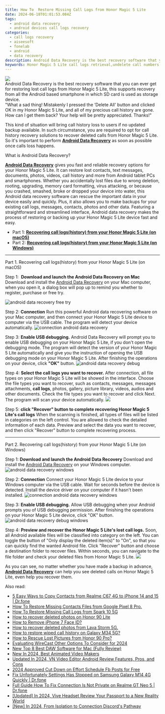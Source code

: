```yaml
---
title: How To  Restore Missing Call Logs from Honor Magic 5 Lite
date: 2024-06-18T01:01:53.084Z
tags: 
  - android data recovery
  - android devices call logs recovery
categories: 
  - call logs recovery
  - aiseesoft
  - fonelab
  - android
  - data recovery
description: Android Data Recovery is the best recovery software that you can ever get for restoring lost call logs from Honor Magic 5 Lite, this supports recovery from all the Android based smartphone in which SD card is used as storage device.
keywords: Honor Magic 5 Lite call logs retrieval,undelete call numbers from Honor Magic 5 Lite,save erased call logs on Honor Magic 5 Lite,unerase call numbers from Magic 5 Lite,undelete call numbers from Honor,restore deleted call history on Honor Magic 5 Lite,Honor Magic 5 Lite call history disappeared,how can i find my deleted call history Magic 5 Lite,does the Honor have a backup for deleted call history,get back deleted call history from Magic 5 Lite android,call history disappear Honor Magic 5 Lite,Honor Magic 5 Lite call history disappear
---
```


<img src="https://img0mobiles.techidaily.com/images/best-assets/devices/honor/honor-magic-5-lite/3.jpg" class="atpl-imgstyle"  />

<div class="atpl-content atpl-for-fonelab-android recover-call-logs">

<div class="atpl-post-description-part-1">
Android Data Recovery is the best recovery software that you can ever get for restoring lost call logs from Honor Magic 5 Lite, this supports recovery from all the Android based smartphone in which SD card is used as storage device.
</div>



<div class="atpl-post-description-part-2">
<div class="tpl-content-sub-paragraph-question">
    "What a sad thing! Mistakenly I pressed the ’Delete All' button and clicked OK in my Honor Magic 5 Lite, and all of my precious call history are gone. How can I get them back? Your help will be pretty appreciated. Thanks!"
</div>
<div class="tpl-content-sub-paragraph-content">
  <p>
    This kind of situation will bring call history loss to users if no updated backup available. In such circumstance, you are required to opt for call history recovery solutions to recover deleted calls from Honor Magic 5 Lite. So it's important to perform <a href="https://tools.techidaily.com/aiseesoft-android-data-recovery/" ><strong>Android Data Recovery</strong></a> as soon as possible once calls loss happens.
  </p>
</div>
</div>

<div class="atpl-post-description-part-3">
<div class="tpl-content-sub-paragraph-title">
    What is Android Data Recovery?
</div>
<div class="tpl-content-sub-paragraph-content">
  <p>
  <a href="https://tools.techidaily.com/aiseesoft-android-data-recovery/" ><strong>Android Data Recovery</strong></a> gives you fast and reliable recovery options for your Honor Magic 5 Lite. It can restore lost contacts, text messages, documents, photos, videos, call history and more from Android tablet PCs and smartphones. Whether you accidentally lost files due to wrong deletion, rooting, upgrading, memory card formatting, virus attacking, or because you crashed, smashed, broke or dropped your device into water, this Android data recovery software can rescue the important data in your device easily and quickly. Plus, it also allows you to make backups for your existing call logs, messages, contacts, photos and other data. Featuring a straightforward and streamlined interface, Android data recovery makes the process of restoring or backing up your  Honor Magic 5 Lite device fast and easy.
  </p>
</div>
</div>

<ul>
  <li>Part 1: <strong><a href="#p1"> Recovering call logs(history) from your Honor Magic 5 Lite  (on macOS)</a></strong></li>
  <li>Part 2: <strong><a href="#p2"> Recovering call logs(history) from your Honor Magic 5 Lite  (on Windows)</a></strong></li>
</ul>


<!-- Part 1 -->
<a id="p1" name="p1" ></a><hr>

<div>
  <span class="atpl-step-part-style">Part 1. Recovering call logs(history) from your Honor Magic 5 Lite (on macOS)</span>
</div>

<span class="atpl-stepstyle-a"><span>Step 1: </span></span> <strong>Download and launch the Android Data Recovery on Mac</strong>
Download and install the <a href="https://tools.techidaily.com/aiseesoft-android-data-recovery/" >Android Data Recovery</a> on your Mac computer, when you open it, a dialog box will pop up to remind you whether to register, purchase or free try.

<img src="https://tools.techidaily.com/images/apps/aiseesoft/android-data-recovery/mac-free-try.png" class="atpl-imgstyle" alt="android data recovery free try" />

<span class="atpl-stepstyle-a"><span>Step 2: </span></span> <strong>Connection</strong>
Run this powerful Android data recovering software on your Mac computer, and then connect your Honor Magic 5 Lite device to computer via the USB cable. The program will detect your device automatically.
<img src="https://tools.techidaily.com/images/apps/aiseesoft/android-data-recovery/mac-connection-interface.jpg" class="atpl-imgstyle" alt="connection android data recovery" />

<span class="atpl-stepstyle-a"><span>Step 3: </span></span> <strong>Enable USB debugging.</strong>
Android Data Recovery will prompt you to enable USB debugging on your Honor Magic 5 Lite, if you don't open the debugging mode. The program will detect the version of your Honor Magic 5 Lite automatically and give you the instruction of opening the USB debugging mode on your Honor Magic 5 Lite. After finishing the operations on your device, click <strong>"OK"</strong> button.
<img src="https://tools.techidaily.com/images/apps/aiseesoft/android-data-recovery/mac-android-usb-debug.jpg"  class="atpl-imgstyle" alt="android data recovery debug" />

<span class="atpl-stepstyle-a"><span>Step 4: </span></span> <strong>Select the call logs you want to recover.</strong>
After connection, all file types on your Honor Magic 5 Lite will be showed in the interface. Choose the file types you want to recover, such as contacts, messages, messages attachments, <b>call logs</b>, photos, gallery, picture library, videos, audios and other documents. Check the file types you want to recover and click Next. The program will scan your device automatically.
<img src="https://tools.techidaily.com/images/apps/aiseesoft/android-data-recovery/mac-choose-type-call-logs.jpg" class="atpl-imgstyle"  />

<span class="atpl-stepstyle-a"><span>Step 5: </span></span> <strong>click "Recover" button to  complete recovering Honor Magic 5 Lite's call logs</strong>
When the scanning is finished, all types of files will be listed in categories on the left control. You are allowed to check the detailed information of each data. Preview and select the data you want to recover, and then click "Recover" button to complete recovering process.


<a id="p2" name="p2"></a><hr>

<!-- Part 2 -->
<div>
  <span class="atpl-step-part-style">Part 2. Recovering call logs(history) from your Honor Magic 5 Lite (on Windows)</span>
</div>

<span class="atpl-stepstyle-a"><span>Step 1: </span></span> <strong>Download and launch the Android Data Recovery</strong>
Download and install the <a href="https://tools.techidaily.com/aiseesoft-android-data-recovery/" >Android Data Recovery</a> on your Windows computer.
<img src="https://tools.techidaily.com/images/apps/aiseesoft/android-data-recovery/win-start-interface.png"  class="atpl-imgstyle" alt="android data recovery windows" />

<span class="atpl-stepstyle-a"><span>Step 2: </span></span> <strong>Connection</strong>
Connect your Honor Magic 5 Lite device to your Windows computer via the USB cable. Wait for seconds before the device is detected. Install the device driver on your computer if it hasn't been installed.
<img src="https://tools.techidaily.com/images/apps/aiseesoft/android-data-recovery/win-connection-interface.png" class="atpl-imgstyle" alt="connection android data recovery windows" />

<span class="atpl-stepstyle-a"><span>Step 3: </span></span> <strong>Enable USB debugging.</strong>
Allow USB debugging when your Android prompts you of USB debugging permission. After finishing the operations on your Honor Magic 5 Lite device, click "OK" button.
<img src="https://tools.techidaily.com/images/apps/aiseesoft/android-data-recovery/win-android-usb-debug.png" class="atpl-imgstyle" alt="android data recovery debug windows" />

<span class="atpl-stepstyle-a"><span>Step 4: </span></span> <strong>Preview and recover the Honor Magic 5 Lite's lost call logs.</strong>
Soon, all Android available files will be classified into category on the left. You can toggle the button of "Only display the deleted item(s)" to "On", so that you can quickly find the wanted Android file. Click "Recover" button and choose a destination folder to recover files. Within seconds, you can navigate to the file folder and check your deleted files from Honor Magic 5 Lite.
<img src="https://tools.techidaily.com/images/apps/aiseesoft/android-data-recovery/win-recover-call-logs.png" class="atpl-imgstyle"  />

<div class="atpl-post-description-part-4">
<div class="tpl-content-sub-paragraph-normal">
    <p>
        As you can see, no matter whether you have made a backup in advance, <a href="https://tools.techidaily.com/aiseesoft-android-data-recovery/" ><strong>Android Data Recovery</strong></a> can help you see deleted calls on Honor Magic 5 Lite, even help you recover them.
    </p>
</div>
</div>

<ins class="adsbygoogle"
     style="display:block"
     data-ad-client="ca-pub-7571918770474297"
     data-ad-slot="8358498916"
     data-ad-format="auto"
     data-full-width-responsive="true"></ins>



</div>
<ins class="adsbygoogle"
    style="display:block"
    data-ad-format="autorelaxed"
    data-ad-client="ca-pub-7571918770474297"
    data-ad-slot="1223367746"></ins>



<span class="atpl-alsoreadstyle">Also read:</span>
<div><ul>
<li><a href="https://blog-min.techidaily.com/5-easy-ways-to-copy-contacts-from-realme-c67-4g-to-iphone-14-and-15-drfone-by-drfone-transfer-from-android-transfer-from-android/"><u>5 Easy Ways to Copy Contacts from Realme C67 4G to iPhone 14 and 15 | Dr.fone</u></a></li>
<li><a href="https://blog-min.techidaily.com/how-to-restore-missing-contacts-files-from-google-pixel-8-pro-by-fonelab-android-recover-contacts/"><u>How To  Restore Missing Contacts Files from Google Pixel 8 Pro.</u></a></li>
<li><a href="https://blog-min.techidaily.com/how-to-restore-missing-call-logs-from-spark-10-5g-by-fonelab-android-recover-call-logs/"><u>How To  Restore Missing Call Logs from Spark 10 5G</u></a></li>
<li><a href="https://blog-min.techidaily.com/how-to-recover-deleted-photos-on-honor-90-lite-by-stellar-photo-recovery-android-mobile-photo-recover/"><u>How to recover deleted photos on Honor 90 Lite</u></a></li>
<li><a href="https://blog-min.techidaily.com/how-to-remove-iphone-7-face-id-by-drfone-ios-unlock-ios-unlock/"><u>How to Remove iPhone 7 Face ID?</u></a></li>
<li><a href="https://blog-min.techidaily.com/how-to-recover-deleted-photos-from-lava-storm-5g-by-fonelab-android-recover-photos/"><u>How to recover deleted photos from Lava Storm 5G.</u></a></li>
<li><a href="https://blog-min.techidaily.com/how-to-restore-wiped-call-history-on-galaxy-m34-5g-by-fonelab-android-recover-call-logs/"><u>How to restore wiped call history on Galaxy M34 5G?</u></a></li>
<li><a href="https://blog-min.techidaily.com/how-to-rescue-lost-pictures-from-honor-90-pro-by-fonelab-android-recover-pictures/"><u>How to Rescue Lost Pictures from Honor 90 Pro?</u></a></li>
<li><a href="https://some-techniques.techidaily.com/evaluating-wirecast-other-options-to-consider-for-2024/"><u>Evaluating WireCast  Other Options To Consider for 2024</u></a></li>
<li><a href="https://audio-shaping.techidaily.com/new-top-8-best-daw-software-for-mac-fully-review/"><u>New Top 8 Best DAW Software for Mac (Fully Review)</u></a></li>
<li><a href="https://ai-editing-video.techidaily.com/new-in-2024-best-animated-video-makers/"><u>New In 2024, Best Animated Video Makers</u></a></li>
<li><a href="https://video-content-creator.techidaily.com/updated-in-2024-vn-video-editor-android-review-features-pros-and-cons/"><u>Updated In 2024, VN Video Editor Android Review Features, Pros, and Cons</u></a></li>
<li><a href="https://facebook-clips.techidaily.com/2024-approved-cut-down-on-effort-schedule-fb-posts-for-free/"><u>2024 Approved  Cut Down on Effort  Schedule Fb Posts for Free</u></a></li>
<li><a href="https://howto.techidaily.com/fix-unfortunately-settings-has-stopped-on-samsung-galaxy-m14-4g-quickly-drfone-by-drfone-fix-android-problems-fix-android-problems/"><u>Fix Unfortunately Settings Has Stopped on Samsung Galaxy M14 4G Quickly | Dr.fone</u></a></li>
<li><a href="https://howto.techidaily.com/full-guide-how-to-fix-connection-is-not-private-on-realme-gt-neo-5-drfone-by-drfone-fix-android-problems-fix-android-problems/"><u>Full Guide How To Fix Connection Is Not Private on Realme GT Neo 5 | Dr.fone</u></a></li>
<li><a href="https://fox-direct.techidaily.com/updated-in-2024-vive-headset-review-your-passport-to-a-new-reality-world/"><u>[Updated] In 2024, Vive Headset Review  Your Passport to a New Reality World</u></a></li>
<li><a href="https://discord-videos.techidaily.com/new-in-2024-from-isolation-to-connection-discords-pathway/"><u>[New] In 2024, From Isolation to Connection  Discord's Pathway</u></a></li>
</ul></div>
